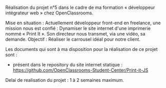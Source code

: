 Réalisation du projet n°5 dans le cadre de ma formation « développeur intégrateur web » chez OpenClassrooms.

Mise en situation : Actuellement développeur front-end en freelance, une mission nous est confié : Dynamiser le site internet d'une imprimerie nommé « Print It ». Son directeur nous transmet, via une vidéo, sa demande.
Objectif : Réaliser le carrousel idéal pour notre client.

Les documents qui sont à ma disposition pour la réalisation de ce projet sont :

- présent dans le repository du site internet statique : https://github.com/OpenClassrooms-Student-Center/Print-it-JS

Delai de realisation du projet : 1 à 2 semaines maximum.
